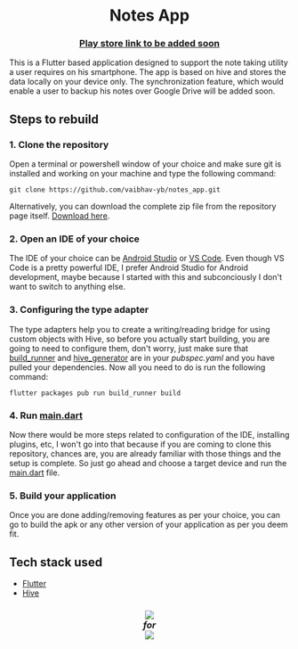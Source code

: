 <h1 align="center">
  Notes App
</h1>

<h3 align="center">
  <a href="">Play store link to be added soon</a>
</h3>

<p>
  This is a Flutter based application designed to support the note taking utility a user requires on his smartphone. The app is based on hive and stores the data locally on your device only. The synchronization feature, which would enable a user to backup his notes over Google Drive will be added soon.
</p>

<h2>
Steps to rebuild
</h2>

<h3>1. Clone the repository</h3>
<p>Open a terminal or powershell window of your choice and make sure git is installed and working on your machine and type the following command:</p>

```
git clone https://github.com/vaibhav-yb/notes_app.git
```

<p>
  Alternatively, you can download the complete zip file from the repository page itself. <a href="https://github.com/vaibhav-yb/notes_app/archive/refs/heads/main.zip">Download here</a>.
</p>

<h3>2. Open an IDE of your choice</h3>
<p>
  The IDE of your choice can be <a href="https://developer.android.com/studio">Android Studio</a> or <a href="https://code.visualstudio.com/">VS Code</a>. Even though VS Code is a pretty powerful IDE, I prefer Android Studio for Android development, maybe because I started with this and subconciously I don't want to switch to anything else.
</p>

<h3>3. Configuring the type adapter</h3>
<p>
  The type adapters help you to create a writing/reading bridge for using custom objects with Hive, so before you actually start building, you are going to need to configure them, don't worry, just make sure that <a href="https://pub.dev/packages/build_runner">build_runner</a> and <a href="https://pub.dev/packages/build_runner">hive_generator</a> are in your <em>pubspec.yaml</em> and you have pulled your dependencies. Now all you need to do is run the following command:
</p>
  
  ```
  flutter packages pub run build_runner build
  ```

<h3>4. Run <a href="https://github.com/vaibhav-yb/notes_app/blob/main/lib/main.dart">main.dart</a></h3>
<p>
  Now there would be more steps related to configuration of the IDE, installing plugins, etc, I won't go into that because if you are coming to clone this repository, chances are, you are already familiar with those things and the setup is complete. So just go ahead and choose a target device and run the <a href="https://github.com/vaibhav-yb/notes_app/blob/main/lib/main.dart">main.dart</a> file.
</p>

<h3>5. Build your application</h3>
<p>
  Once you are done adding/removing features as per your choice, you can go to build the apk or any other version of your application as per you deem fit.
</p>

<h2>
  Tech stack used
</h2>

<ul>
  <li><a href="https://flutter.dev/">Flutter</a></li>
  <li><a href="https://pub.dev/packages/hive">Hive</a></li>
</ul>

<h3 align="center">
  <img src="http://ForTheBadge.com/images/badges/built-with-love.svg"> <br>
  <em>for</em> <br>
  <img src="https://img.shields.io/badge/Android-3DDC84?style=for-the-badge&logo=android&logoColor=white">
</h3>
